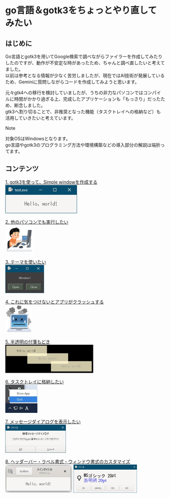 # go言語＆gotk3をちょっとやり直してみたい
## はじめに
Go言語とgotk3を用いてGoogle検索で調べながらファイラーを作成してみたりしたのですが、動作が不安定な時があったため、ちゃんと調べ直したいと考えてました。  
以前は参考となる情報が少なく苦労しましたが、現在ではAI技術が発展しているため、Geminiに質問しながらコードを作成してみようと思います。  

元々gtk4への移行を検討していましたが、うちの非力なパソコンではコンパイルに時間がかかり過ぎる上、完成したアプリケーションも「もっさり」だったため、断念しました。  
gtk3へ割り切ることで、非推奨となった機能（タスクトレイへの格納など）も活用していきたいと考えています。  

> [!NOTE]
> 対象OSはWindowsとなります。  
> go言語やgotk3のプログラミング方法や環境構築などの導入部分の解説は端折ってます。

## コンテンツ
[1. gotk3を使って、Simple windowを作成する](01/README.md)  
<img src="01/image/window.jpg" height="89" />  

[2. 他のパソコンでも実行したい](02/README.md)  
<img src="02/image/computer_tokui_boy.png" height="89" />  

[3. テーマを使いたい](03/README.md)  
<img src="03/image/window3.jpg" height="89" />  

[4. これに気をつけないとアプリがクラッシュする](04/README.md)  
<img src="04/image/computer_note_bad.png" height="89" />  

[5. 半透明の付箋もどき](05/README.md)  
<img src="05/image/window_multi.jpg" height="89" />  

[6. タスクトレイに格納したい](06/README.md)  
<img src="06/image/taskbar_menu.jpg" height="89" />  

[7. メッセージダイアログを表示したい](07/README.md)  
<img src="07/image/std_dialog.jpg" height="89" />  

[8. ヘッダーバー・ラベル書式・ウィンドウ書式のカスタマイズ](08/README.md)  
<img src="08/image/window.jpg" height="89" /> <img src="08/image/custom_dialog_markup.jpg" height="89" />  

